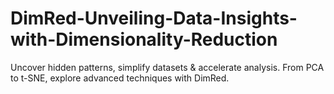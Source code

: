 # DimRed-Unveiling-Data-Insights-with-Dimensionality-Reduction
Uncover hidden patterns, simplify datasets &amp; accelerate analysis. From PCA to t-SNE, explore advanced techniques with DimRed.
